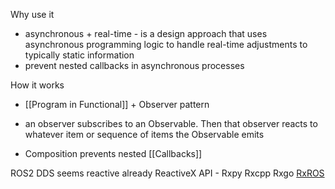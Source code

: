 

Why use it
* asynchronous + real-time - is a design approach that uses asynchronous programming logic to handle real-time adjustments to typically static information
* prevent nested callbacks in asynchronous processes

How it works 
* [[Program in Functional]] + Observer pattern
- an observer subscribes to an Observable. Then that observer reacts to whatever item or sequence of items the Observable emits
* Composition prevents nested [[Callbacks]]


ROS2 DDS seems reactive already
ReactiveX API - Rxpy Rxcpp Rxgo
[RxROS](https://research.tudelft.nl/en/publications/reactive-programming-of-robots-with-rxros)